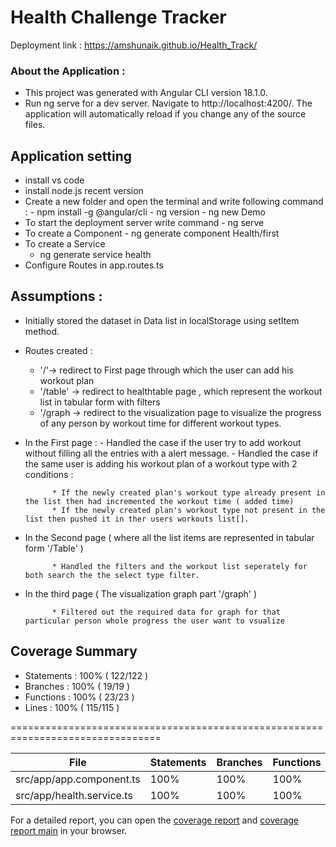 # Health Challenge Tracker

Deployment link : https://amshunaik.github.io/Health_Track/

### About the Application :
-  This project was generated with Angular CLI version 18.1.0.
-  Run ng serve for a dev server. Navigate to http://localhost:4200/. The application will automatically reload if you change any of the source files.
## Application setting
- install vs code
- install node.js recent version
- Create a new folder and open the terminal and write following command :
      - npm install -g @angular/cli
      - ng version
      - ng new Demo
- To start the deployment server write command
      - ng serve
- To create a Component
      - ng generate component Health/first
- To create a Service
     - ng generate service health
- Configure Routes in app.routes.ts

## Assumptions :
- Initially stored the dataset in Data list in localStorage using setItem method.
-  Routes created :

      * '/'-> redirect to First page through which the user can add his workout plan
      * '/table' -> redirect to healthtable page , which represent the workout list in tabular form with filters
      * '/graph -> redirect to the visualization page to visualize the progress of any person by workout time for different workout types.
- In the First page :
      - Handled the case if the user try to add workout without filling all the entries with a alert message.
      - Handled the case if the same user is adding his workout plan of a workout type with 2 conditions :
  
            * If the newly created plan's workout type already present in the list then had incremented the workout time ( added time)
            * If the newly created plan's workout type not present in the list then pushed it in ther users workouts list[].
- In the Second page ( where all the list items are represented in tabular form '/Table' )
  
            * Handled the filters and the workout list seperately for both search the the select type filter.
- In the third page ( The visualization graph part '/graph' )
  
            * Filtered out the required data for graph for that particular person whole progress the user want to vsualize
  
## Coverage Summary 

* Statements   : 100% ( 122/122 )
* Branches     : 100% ( 19/19 )
* Functions    : 100% ( 23/23 )
* Lines        : 100% ( 115/115 )

================================================================================

| File                    | Statements | Branches | Functions | Lines |
|-------------------------|------------|----------|-----------|-------|
| src/app/app.component.ts | 100%       | 100%     | 100%      | 100%  |
| src/app/health.service.ts | 100%       | 100%     | 100%      | 100%  |

For a detailed report, you can open the [coverage report](./coverage/demo/index.html) and [coverage report main](./coverage/demo/app/index.html) in your browser.
